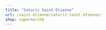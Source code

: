 ```yaml
---
title: "Satoriz Saint-Etienne"
url: /saint-etienne/satoriz-saint-etienne/
shop: supermarché
---
```

